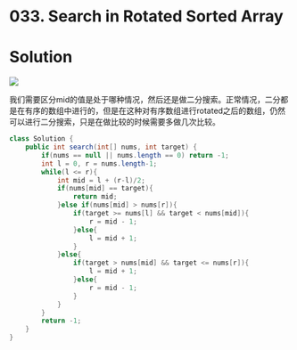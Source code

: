 # 033.  Search in Rotated Sorted Array

# Solution

![](http://www.tangjikai.com/uploads/2/7/7/3/27735981/4956640_orig.png)

我们需要区分mid的值是处于哪种情况，然后还是做二分搜索。正常情况，二分都是在有序的数组中进行的，但是在这种对有序数组进行rotated之后的数组，仍然可以进行二分搜索，只是在做比较的时候需要多做几次比较。

```java
class Solution {
    public int search(int[] nums, int target) {
        if(nums == null || nums.length == 0) return -1;
        int l = 0, r = nums.length-1;
        while(l <= r){
            int mid = l + (r-l)/2;
            if(nums[mid] == target){
                return mid;
            }else if(nums[mid] > nums[r]){
                if(target >= nums[l] && target < nums[mid]){
                    r = mid - 1;
                }else{
                    l = mid + 1;
                }
            }else{
                if(target > nums[mid] && target <= nums[r]){
                    l = mid + 1;
                }else{
                    r = mid - 1;
                }
            }
        }
        return -1;
    }
}
```

